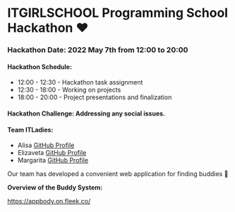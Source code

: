 # ITGIRLSCHOOL Programming School Hackathon ❤️

### Hackathon Date: 2022 May 7th from 12:00 to 20:00

#### Hackathon Schedule:

- 12:00 - 12:30 - Hackathon task assignment
- 12:30 - 18:00 - Working on projects
- 18:00 - 20:00 - Project presentations and finalization

#### Hackathon Challenge: Addressing any social issues.

#### Team ITLadies:

- Alisa [GitHub Profile](https://github.com/AlisaCosmos)
- Elizaveta [GitHub Profile](https://github.com/chemicalorange)
- Margarita [GitHub Profile](https://github.com/Margolen)

Our team has developed a convenient web application for finding buddies 🥳

**Overview of the Buddy System:**

https://appbody.on.fleek.co/

